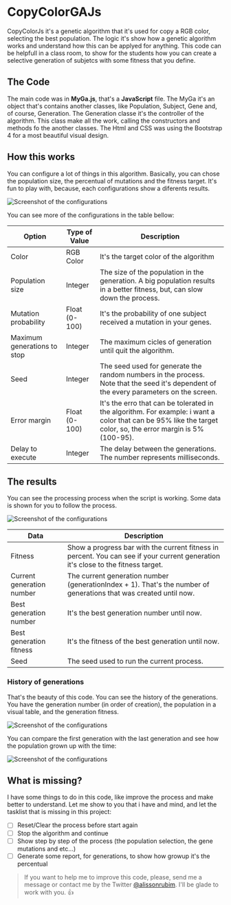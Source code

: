 # CopyColorGAJs
CopyColorJs it's a genetic algorithm that it's used for copy a RGB color, selecting the best population. The logic it's show how a genetic algorithm works and understand how this can be applyed for anything. This code can be helpfull in a class room, to show for the students how you can create a selective generation of subjetcs with some fitness that you define.

## The Code
The main code was in **MyGa.js**, that's a **JavaScript** file. The MyGa it's an object that's contains another classes, like Population, Subject, Gene and, of course, Generation. The Generation classe it's the controller of the algorithm. This class make all the work, calling the constructors and methods fo the another classes.
The Html and CSS was using the Bootstrap 4 for a most beautiful visual design.

## How this works
You can configure a lot of things in this algorithm. Basically, you can chose the population size, the percentual of mutations and the fitness target. It's fun to play with, because, each configurations show a diferents results.

![Screenshot of the configurations](https://github.com/alissonrubim/CopyColorGAJs/blob/master/Screenshots/configuration_screenshot.png)

You can see more of the configurations in the table bellow:
 
Option | Type of Value | Description
------------ | ------------- | ------------
Color | RGB Color | It's the target color of the algorithm
Population size | Integer | The size of the population in the generation. A big population results in a better fitness, but, can slow down the process. 
Mutation probability | Float (0-100) | It's the probability of one subject received a mutation in your genes.
Maximum generations to stop | Integer | The maximum cicles of generation until quit the algorithm.
Seed | Integer | The seed used for generate the random numbers in the process. Note that the seed it's dependent of the every parameters on the screen. 
Error margin | Float (0-100) | It's the erro that can be tolerated in the algorithm. For example: i want a color that can be 95% like the target color, so, the error margin is 5% (100-95).
Delay to execute | Integer | The delay between the generations. The number represents milliseconds. 

## The results
You can see the processing process when the script is working. Some data is shown for you to follow the process.

![Screenshot of the configurations](https://github.com/alissonrubim/CopyColorGAJs/blob/master/Screenshots/result_screenshot.png)

Data | Description
------------ | -------------
Fitness | Show a progress bar with the current fitness in percent. You can see if your current generation it's close to the fitness target.
Current generation number | The current generation number (generationIndex + 1). That's the number of generations that was created until now.
Best generation number | It's the best generation number until now.
Best generation fitness | It's the fitness of the best generation until now.
Seed | The seed used to run the current process.

### History of generations
That's the beauty of this code. You can see the history of the generations. You have the generation number (in order of creation), the population in a visual table, and the generation fitness.

![Screenshot of the configurations](https://github.com/alissonrubim/CopyColorGAJs/blob/master/Screenshots/history_screenshot.png)

You can compare the first generation with the last generation and see how the population grown up with the time:

![Screenshot of the configurations](https://github.com/alissonrubim/CopyColorGAJs/blob/master/Screenshots/first_vs_last_screenshot.png)

## What is missing?
I have some things to do in this code, like improve the process and make better to understand. Let me show to you that i have and mind, and let the tasklist that is missing in this project:

- [ ] Reset/Clear the process before start again
- [ ] Stop the algorithm and continue
- [ ] Show step by step of the process (the population selection, the gene mutations and etc...)
- [ ] Generate some report, for generations, to show how growup it's the percentual

> If you want to help me to improve this code, please, send me a message or contact me by the Twitter [@alissonrubim](http://twitter.com/alissonrubim). I'll be glade to work with you. :+1:
